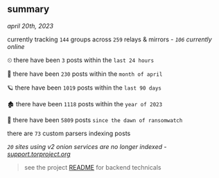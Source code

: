 
## summary
_april 20th, 2023_

currently tracking `144` groups across `259` relays & mirrors - _`106` currently online_

⏲ there have been `3` posts within the `last 24 hours`

🦈 there have been `230` posts within the `month of april`

🪐 there have been `1019` posts within the `last 90 days`

🏚 there have been `1118` posts within the `year of 2023`

🦕 there have been `5809` posts `since the dawn of ransomwatch`

there are `73` custom parsers indexing posts

_`20` sites using v2 onion services are no longer indexed - [support.torproject.org](https://support.torproject.org/onionservices/v2-deprecation/)_

> see the project [README](https://github.com/joshhighet/ransomwatch#ransomwatch--) for backend technicals
